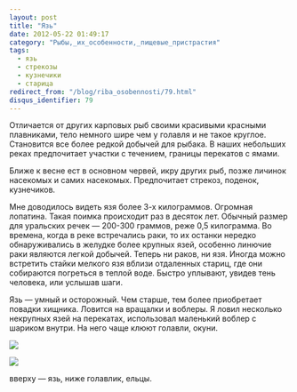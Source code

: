 ```yaml
---
layout: post
title: "Язь"
date: 2012-05-22 01:49:17
category: "Рыбы,_их_особенности,_пищевые_пристрастия"
tags:
  - язь
  - стрекозы
  - кузнечики
  - старица
redirect_from: "/blog/riba_osobennosti/79.html"
disqus_identifier: 79
---
```

Отличается от других карповых рыб своими красивыми красными плавниками,
тело немного шире чем у голавля и не такое круглое. Становится все более
редкой добычей для рыбака. В наших небольших реках предпочитает участки
с течением, границы перекатов с ямами.

Ближе к весне ест в основном червей, икру других рыб, позже личинок
насекомых и самих насекомых. Предпочитает стрекоз, поденок, кузнечиков. 

Мне доводилось видеть язя более 3-х килограммов. Огромная лопатина.
Такая поимка происходит раз в десяток лет. Обычный размер для уральских
речек — 200-300 граммов, реже 0,5 килограмма. Во времена, когда в реке
встречались раки, то их останки нередко обнаруживались в желудке более
крупных язей, особенно линючие раки являются легкой добычей. Теперь ни
раков, ни язя. Иногда можно встретить стайки мелкого язя вблизи
отдаленных стариц, где они собираются погреться в теплой воде. Быстро
уплывают, увидев тень человека, или услышав шаги.

Язь — умный и осторожный. Чем старше, тем более приобретает повадки
хищника. Ловится на вращалки и воблеры. Я ловил несколько некрупных язей
на перекатах, использовал маленький воблер с шариком внутри. На него
чаще клюют голавли, окуни.

![](http://fishingguru.ru/uploads/images/00/00/01/2012/05/21/f2c2c1.jpg)

![](http://fishingguru.ru/uploads/images/00/00/01/2012/05/21/5123aa.jpg)

вверху — язь, ниже голавлик, ельцы.
